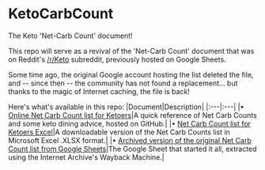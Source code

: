 # KetoCarbCount
The Keto 'Net-Carb Count' document!

This repo will serve as a revival of the 'Net-Carb Count' document that was on Reddit's [/r/Keto](https://old.reddit.com/r/keto) subreddit, previously hosted on Google Sheets.

Some time ago, the original Google account hosting the list deleted the file, and -- since then -- the community has not found a replacement... but thanks to the magic of Internet caching, the file is back!

Here's what's available in this repo:
|Document|Description|
|:---|:---|
|&bull; [Online Net Carb Count list for Ketoers](KetoNetCarbCountList.md)|A quick reference of Net Carb Counts and some keto dining advice, hosted on GitHub.|
|&bull; [Net Carb Count list for Ketoers Excel](KetoNetCarbCountList.xlsx)|A downloadable version of the Net Carb Counts list in Microsoft Excel .XLSX format.|
|&bull; [Archived version of the original Net Carb Count list from Google Sheets](https://htmlpreview.github.io/?https://github.com/TorqueDog/KetoCarbCount/blob/3962235f744256956665526b68b6194f2bbd98d7/ArchivedNetCarbCountSheet.html)|The Google Sheet that started it all, extracted using the Internet Archive's Wayback Machine.|
